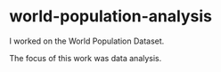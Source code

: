# world-population-analysis
I worked on the World Population Dataset.

The focus of this work was  data analysis.
